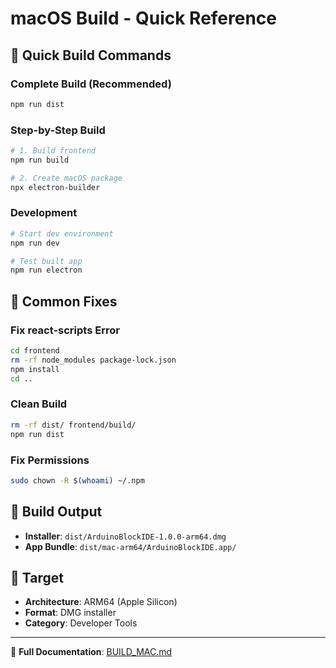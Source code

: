 # macOS Build - Quick Reference

## 🚀 Quick Build Commands

### Complete Build (Recommended)
```bash
npm run dist
```

### Step-by-Step Build
```bash
# 1. Build frontend
npm run build

# 2. Create macOS package
npx electron-builder
```

### Development
```bash
# Start dev environment
npm run dev

# Test built app
npm run electron
```

## 🔧 Common Fixes

### Fix react-scripts Error
```bash
cd frontend
rm -rf node_modules package-lock.json
npm install
cd ..
```

### Clean Build
```bash
rm -rf dist/ frontend/build/
npm run dist
```

### Fix Permissions
```bash
sudo chown -R $(whoami) ~/.npm
```

## 📁 Build Output
- **Installer**: `dist/ArduinoBlockIDE-1.0.0-arm64.dmg`
- **App Bundle**: `dist/mac-arm64/ArduinoBlockIDE.app/`

## 🎯 Target
- **Architecture**: ARM64 (Apple Silicon)
- **Format**: DMG installer
- **Category**: Developer Tools

---
📖 **Full Documentation**: [BUILD_MAC.md](./BUILD_MAC.md)